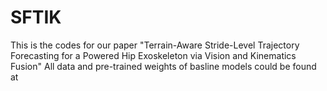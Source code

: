 # SFTIK
This is the codes for our paper "Terrain-Aware Stride-Level Trajectory Forecasting for a Powered Hip Exoskeleton via Vision and Kinematics Fusion"
All data and pre-trained weights of basline models could be found at 

